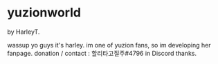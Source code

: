 # yuzionworld
by HarleyT.

wassup yo guys it's harley. im one of yuzion fans, so im developing her fanpage.
donation / contact : 할리타고질주#4796 in Discord
thanks.
